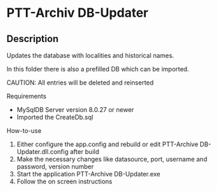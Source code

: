 # PTT-Archiv DB-Updater

## Description
Updates the database with localities and historical names.

In this folder there is also a prefilled DB which can be imported.

CAUTION: All entries will be deleted and reinserted

Requirements
- MySqlDB Server version 8.0.27 or newer
- Imported the CreateDb.sql

How-to-use
1. Either configure the app.config and rebuild or edit PTT-Archive DB-Updater.dll.config after build
2. Make the necessary changes like datasource, port, username and password, version number
3. Start the application PTT-Archive DB-Updater.exe
4. Follow the on screen instructions
